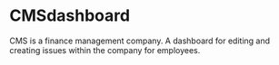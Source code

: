 # CMSdashboard
CMS is a finance management company. A dashboard for editing and creating issues  within the company for employees.
